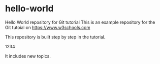 # hello-world
Hello World repository for Git tutorial
This is an example repository for the Git tutoial on https://www.w3schools.com

This repository is built step by step in the tutorial.

1234

It includes new topics.

